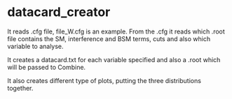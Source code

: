 # datacard\_creator
It reads .cfg file, file\_W.cfg is an example. From the .cfg it reads which .root file contains the SM, interference and BSM terms, cuts and also which variable to analyse.

It creates a datacard.txt for each variable specified and also a .root which will be passed to Combine. 

It also creates different type of plots, putting the three distributions together. 



